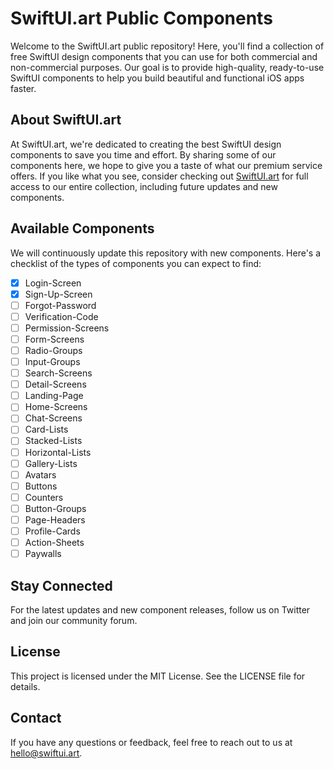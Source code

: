# SwiftUI.art Public Components

Welcome to the SwiftUI.art public repository! Here, you'll find a collection of free SwiftUI design components that you can use for both commercial and non-commercial purposes. Our goal is to provide high-quality, ready-to-use SwiftUI components to help you build beautiful and functional iOS apps faster.

## About SwiftUI.art

At SwiftUI.art, we're dedicated to creating the best SwiftUI design components to save you time and effort. By sharing some of our components here, we hope to give you a taste of what our premium service offers. If you like what you see, consider checking out [SwiftUI.art](https://swiftui.art) for full access to our entire collection, including future updates and new components.

## Available Components

We will continuously update this repository with new components. Here's a checklist of the types of components you can expect to find:

- [x] Login-Screen
- [x] Sign-Up-Screen
- [ ] Forgot-Password
- [ ] Verification-Code
- [ ] Permission-Screens
- [ ] Form-Screens
- [ ] Radio-Groups
- [ ] Input-Groups
- [ ] Search-Screens
- [ ] Detail-Screens
- [ ] Landing-Page
- [ ] Home-Screens
- [ ] Chat-Screens
- [ ] Card-Lists
- [ ] Stacked-Lists
- [ ] Horizontal-Lists
- [ ] Gallery-Lists
- [ ] Avatars
- [ ] Buttons
- [ ] Counters
- [ ] Button-Groups
- [ ] Page-Headers
- [ ] Profile-Cards
- [ ] Action-Sheets
- [ ] Paywalls

## Stay Connected

For the latest updates and new component releases, follow us on Twitter and join our community forum.

## License

This project is licensed under the MIT License. See the LICENSE file for details.

## Contact

If you have any questions or feedback, feel free to reach out to us at hello@swiftui.art.
